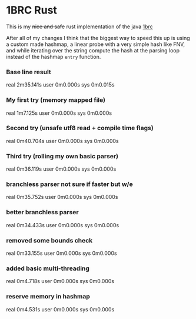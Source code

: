 1BRC Rust
====
This is my ~~nice and safe~~ rust implementation of the java [1brc](https://github.com/gunnarmorling/1brc)


After all of my changes I think that the biggest way to speed this up is using a custom made hashmap, a linear probe with a very simple hash like FNV, and while iterating over the string compute the hash at the parsing loop instead of the hashmap `entry` function.


### Base line result
real    2m35.141s
user    0m0.000s
sys     0m0.015s

### My first try (memory mapped file)
real    1m7.125s
user    0m0.000s
sys     0m0.000s

### Second try (unsafe utf8 read + compile time flags)
real    0m40.704s
user    0m0.000s
sys     0m0.000s
### Third try (rolling my own basic parser)
real    0m36.119s
user    0m0.000s
sys     0m0.000s
### branchless parser not sure if faster but w/e
real    0m35.752s
user    0m0.000s
sys     0m0.000s
### better branchless parser
real    0m34.433s
user    0m0.000s
sys     0m0.000s
### removed some bounds check
real    0m33.155s
user    0m0.000s
sys     0m0.000s
### added basic multi-threading
real    0m4.718s
user    0m0.000s
sys     0m0.000s
### reserve memory in hashmap
real    0m4.531s
user    0m0.000s
sys     0m0.000s